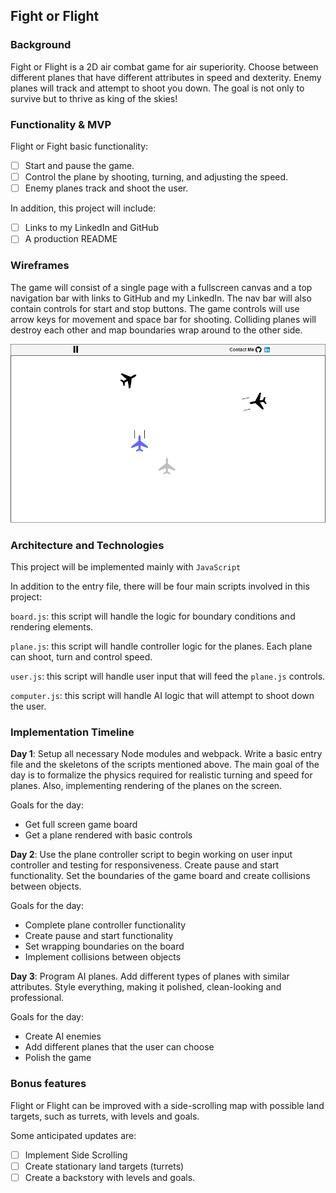 ## Fight or Flight

### Background

Fight or Flight is a 2D air combat game for air superiority. Choose between different planes that have different attributes in speed and dexterity. Enemy planes will track and attempt to shoot you down. The goal is not only to survive but to thrive as king of the skies!

### Functionality & MVP  

Flight or Fight basic functionality:

- [ ] Start and pause the game.
- [ ] Control the plane by shooting, turning, and adjusting the speed.
- [ ] Enemy planes track and shoot the user.

In addition, this project will include:

- [ ] Links to my LinkedIn and GitHub
- [ ] A production README

### Wireframes

The game will consist of a single page with a fullscreen canvas and a top navigation bar with links to GitHub and my LinkedIn. The nav bar will also contain controls for start and stop buttons. The game controls will use arrow keys for movement and space bar for shooting. Colliding planes will destroy each other and map boundaries wrap around to the other side.

![wireframe](https://raw.githubusercontent.com/The-Speck/Fight-or-Flight/master/assets/Fight_or_Flight.png)

### Architecture and Technologies

This project will be implemented mainly with `JavaScript`

In addition to the entry file, there will be four main scripts involved in this project:

`board.js`: this script will handle the logic for boundary conditions and rendering elements.

`plane.js`: this script will handle controller logic for the planes. Each plane can shoot, turn and control speed.

`user.js`: this script will handle user input that will feed the `plane.js` controls.

`computer.js`: this script will handle AI logic that will attempt to shoot down the user.

### Implementation Timeline

**Day 1**: Setup all necessary Node modules and webpack. Write a basic entry file and the skeletons of the scripts mentioned above. The main goal of the day is to formalize the physics required for realistic turning and speed for planes. Also, implementing rendering of the planes on the screen.

Goals for the day:

- Get full screen game board
- Get a plane rendered with basic controls

**Day 2**:  Use the plane controller script to begin working on user input controller and testing for responsiveness. Create pause and start functionality. Set the boundaries of the game board and create collisions between objects.

Goals for the day:

- Complete plane controller functionality
- Create pause and start functionality
- Set wrapping boundaries on the board
- Implement collisions between objects

**Day 3**:  Program AI planes. Add different types of planes with similar attributes. Style everything, making it polished, clean-looking and professional.

Goals for the day:

- Create AI enemies
- Add different planes that the user can choose
- Polish the game

### Bonus features

Flight or Flight can be improved with a side-scrolling map with possible land targets, such as turrets, with levels and goals.

Some anticipated updates are:

- [ ] Implement Side Scrolling
- [ ] Create stationary land targets (turrets)
- [ ] Create a backstory with levels and goals.
